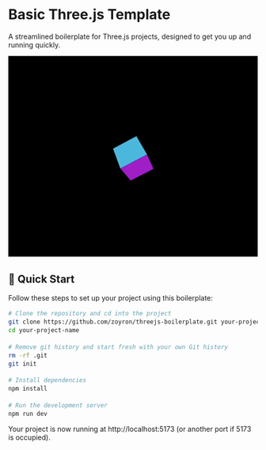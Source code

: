 # Basic Three.js Template 

A streamlined boilerplate for Three.js projects, designed to get you up and running quickly.

![Boilerplate demo](./static/boilerplate.gif)

## 🚀 Quick Start

Follow these steps to set up your project using this boilerplate:

```bash
# Clone the repository and cd into the project
git clone https://github.com/zoyron/threejs-boilerplate.git your-project-name
cd your-project-name

# Remove git history and start fresh with your own Git history
rm -rf .git
git init

# Install dependencies
npm install

# Run the development server
npm run dev
```

Your project is now running at http://localhost:5173 (or another port if 5173 is occupied).
